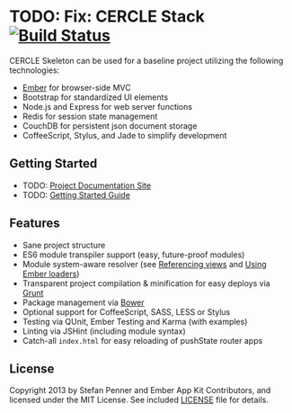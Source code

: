 # TODO: Fix: CERCLE Stack [![Build Status](https://travis-ci.org/stefanpenner/ember-app-kit.png?branch=master)](https://travis-ci.org/stefanpenner/ember-app-kit)

CERCLE Skeleton can be used for a baseline project utilizing the following technologies:

* [Ember](http://emberjs.com/) for browser-side MVC
* Bootstrap for standardized UI elements
* Node.js and Express for web server functions
* Redis for session state management
* CouchDB for persistent json document storage
* CoffeeScript, Stylus, and Jade to simplify development

## Getting Started

* TODO: [Project Documentation Site](http://stefanpenner.github.io/ember-app-kit/)
* TODO: [Getting Started Guide](http://stefanpenner.github.io/ember-app-kit/guides/getting-started.html)

## Features

- Sane project structure
- ES6 module transpiler support (easy, future-proof modules)
- Module system-aware resolver (see [Referencing views](https://github.com/stefanpenner/ember-app-kit/wiki/Referencing-Views) and [Using Ember loaders](https://github.com/stefanpenner/ember-app-kit/wiki/Using-Ember-loaders))
- Transparent project compilation & minification for easy deploys via [Grunt](http://gruntjs.com/)
- Package management via [Bower](https://github.com/bower/bower)
- Optional support for CoffeeScript, SASS, LESS or Stylus
- Testing via QUnit, Ember Testing and Karma (with examples)
- Linting via JSHint (including module syntax)
- Catch-all `index.html` for easy reloading of pushState router apps

## License

Copyright 2013 by Stefan Penner and Ember App Kit Contributors, and licensed under the MIT License. See included
[LICENSE](/stefanpenner/ember-app-kit/blob/master/LICENSE) file for details.
